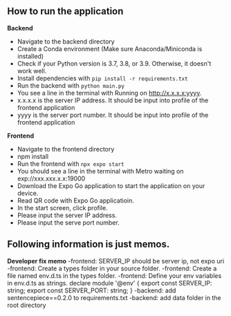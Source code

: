 
## How to run the application

 **Backend**
 - Navigate to the backend directory
 - Create a Conda environment (Make sure Anaconda/Miniconda is installed)
 - Check if your Python version is 3.7, 3.8, or 3.9. Otherwise, it doesn't work well.
 - Install dependencies with `pip install -r requirements.txt
`
 - Run the backend with `python main.py`
 - You see a line in the terminal with Running on http://x.x.x.x:yyyy.
 - x.x.x.x is the server IP address. It should be input into profile of the frontend application
 - yyyy is the server port number. It should be input into profile of the frontend application

**Frontend**

 - Navigate to the frontend directory
 - npm install
 - Run the frontend with `npx expo start`
 - You should see a line in the terminal with Metro waiting on exp://xxx.xxx.x.x:19000
 - Download the Expo Go application to start the application on your device.
 - Read QR code with Expo Go applicatioin.
 - In the start screen, click profile.
 - Please input the server IP address.
 - Please input the serve port number.

## Following information is just memos.

**Developer fix memo**
-frontend: SERVER_IP should be server ip, not expo uri
-frontend: Create a types folder in your source folder.
-frontend: Create a file named env.d.ts in the types folder.
-frontend: Define your env variables in env.d.ts as strings.
declare module '@env' {
  export const SERVER_IP: string;
  export const SERVER_PORT: string;
}
-backend: add sentencepiece==0.2.0 to requirements.txt
-backend: add data folder in the root directory

